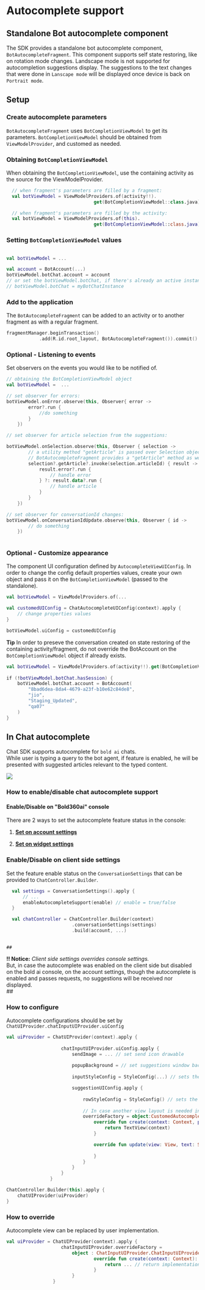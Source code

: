 # Autocomplete support

## Standalone Bot autocomplete component
The SDK provides a standalone bot autocomplete component, `BotAutocompleteFragment`.
This component supports self state restoring, like on rotation mode changes.
Landscape mode is not supported for autocompletion suggestions display. The suggestions to the text changes that were done in `Lanscape mode` will be displayed once device is back on `Portrait mode`. 

## Setup
### Create autocomplete parameters
`BotAutocompleteFragment` uses `BotCompletionViewModel` to get its parameters.
`BotCompletionViewModel` should be obtained from `ViewModelProvider`, and customed as needed.   
### Obtaining `BotCompletionViewModel`
  When obtaining the `BotCompletionViewModel`, use the containing activity as the source for the ViewModelProvider.   
 
```kotlin
  // when fragment's parameters are filled by a fragment:
  val botViewModel = ViewModelProviders.of(activity!!).
                                get(BotCompletionViewModel::class.java)

  // when fragment's parameters are filled by the activity:
  val botViewModel = ViewModelProviders.of(this).
                                get(BotCompletionViewModel::class.java)                                
```
### Setting `BotCompletionViewModel` values

```kotlin

val botViewModel = ...

val account = BotAccount(...)
botViewModel.botChat.account = account 
// or set the botViewModel.botChat, if there's already an active instance 
// botViewModel.botChat = myBotChatInstance
```

### Add to the application
 The `BotAutocompleteFragment` can  be added to an activity or to another fragment as with a regular fragment.
```kotlin
fragmentManager.beginTransaction()
            .add(R.id.root_layout, BotAutocompleteFragment()).commit()
```

### Optional - Listening to events
Set observers on the events you would like to be notified of.

```kotlin
// obtaining the BotCompletionViewModel object
val botViewModel =  ...

// set observer for errors:
botViewModel.onError.observe(this, Observer{ error ->
        error?.run { 
            //do something
        }
    })

// set observer for article selection from the suggestions:

botViewModel.onSelection.observe(this, Observer { selection ->
        // a utility method "getArticle" is passed over Selection object
        // BotAutocompleteFragment provides a "getArticle" method as well that can be used.
        selection?.getArticle?.invoke(selection.articleId) { result ->
            result.error?.run { 
                // handle error 
            } ?: result.data?.run { 
                // handle article
            }
        }
    })

// set observer for conversationId changes:
botViewModel.onConversationIdUpdate.observe(this, Observer { id ->
        // do something
    })
    
```

### Optional - Customize appearance 
The component UI configuration defined by `AutocompleteViewUIConfig`.
In order to change the config default properties values, create your own object and pass it on the `BotCompletionViewModel` (passed to the standalone).
```kotlin
val botViewModel = ViewModelProviders.of(...

val customedUIConfig = ChatAutocompleteUIConfig(context).apply { 
    // change properties values
}

botViewModel.uiConfig = customedUIConfig
```

**Tip**
In order to preseve the conversation created on state restoring of the containing activity/fragment, do not override the BotAccount on the `BotCompletionViewModel` object if already exists.

```kotlin
val botViewModel = ViewModelProviders.of(activity!!).get(BotCompletionViewModel::class.java);
        
if (!botViewModel.botChat.hasSession) {
    botViewModel.botChat.account = BotAccount(
        "8bad6dea-8da4-4679-a23f-b10e62c84de8",
        "jio",
        "Staging_Updated",
        "qa07"
    )
}
```

## In Chat autocomplete  
Chat SDK supports autocomplete for `bold ai` chats.     
While user is typing a query to the bot agent, if feature is enabled, he will be presented with suggested articles
relevant to the typed content.   

![](./images/Android/chat-autocomplete.png)

### How to enable/disable chat autocomplete support
#### Enable/Disable on "Bold360ai" console   
  There are 2 ways to set the autocomplete feature status in the console:
  1. [**Set on account settings**](./images/Android/ai-console-account-settings.png) 
        
  2. [**Set on widget settings**](./images/Android/ai-console-widget-settings.png)

### Enable/Disable on client side settings</U>   
  Set the feature enable status on the `ConversationSettings` that can be provided to `ChatController.Builder`.
  
```kotlin
  val settings = ConversationSettings().apply {
      // ...
      enableAutocompleteSupport(enable) // enable = true/false
  }

  val chatController = ChatController.Builder(context)  
                        .conversationSettings(settings)                                                   
                        .build(account, ...) 
                        
```
    ## 
 **!! Notice:** _Client side settings overrides console settings._   
    But, in case the autocomplete was enabled on the client side but disabled on the bold ai console, on the account settings, though the autocomplete is enabled and passes requests, no suggestions will be received nor displayed.   
    ##


### How to configure
Autocomplete configurations should be set by `ChatUIProvider.chatInputUIProvider.uiConfig`
```kotlin
val uiProvider = ChatUIProvider(context).apply { 
            
                    chatInputUIProvider.uiConfig.apply { 
                        sendImage = ... // set send icon drawable
                        
                        popupBackground = // set suggestions window background
                        
                        inputStyleConfig = StyleConfig(...) // sets the text style for the input

                        suggestionUIConfig.apply {
                           
                            rowStyleConfig = StyleConfig() // sets the text style for each suggestion in the autocomplete window
                            
                            // In case another view layout is needed instead of SDK provided:
                            overrideFactory = object:CustomedAutocompleteUIConfig.SuggestionUIConfig.SuggestionFactory{
                                override fun create(context: Context, parent: ViewGroup): View {
                                    return TextView(context)
                                }

                                override fun update(view: View, text: Spannable?, style: StyleConfig?) {
                                    
                                }
                            }
                        }
                    }
                }

ChatController.Builder(this).apply {
    chatUIProvider(uiProvider)
}
```

### How to override
Autocomplete view can be replaced by user implementation.   
```kotlin
val uiProvider = ChatUIProvider(context).apply { 
                    chatInputUIProvider.overrideFactory = 
                        object : ChatInputUIProvider.ChatInputUIProviderFactory {
                                override fun create(context: Context): ChatInputViewProvider {
                                    return ... // return implementation here
                                }
                        }
                 }       
